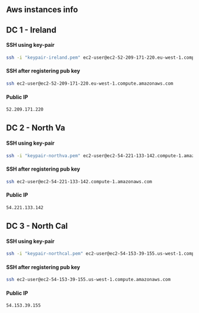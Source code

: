 Aws instances info
----------
## DC 1 -  Ireland
#### SSH using key-pair
```sh
ssh -i "keypair-ireland.pem" ec2-user@ec2-52-209-171-220.eu-west-1.compute.amazonaws.com
```
#### SSH after registering pub key 
```sh
ssh ec2-user@ec2-52-209-171-220.eu-west-1.compute.amazonaws.com
```
#### Public IP
```sh
52.209.171.220
```

## DC 2 - North Va
#### SSH using key-pair
```sh
ssh -i "keypair-northva.pem" ec2-user@ec2-54-221-133-142.compute-1.amazonaws.com  
```
#### SSH after registering pub key                   
```sh
ssh ec2-user@ec2-54-221-133-142.compute-1.amazonaws.com 
```
#### Public IP                                             
```sh
54.221.133.142
```

## DC 3 -  North Cal
#### SSH using key-pair
```sh
ssh -i "keypair-northcal.pem" ec2-user@ec2-54-153-39-155.us-west-1.compute.amazonaws.com 
```
#### SSH after registering pub key              
```sh
ssh ec2-user@ec2-54-153-39-155.us-west-1.compute.amazonaws.com
```
#### Public IP
```sh
54.153.39.155
```
